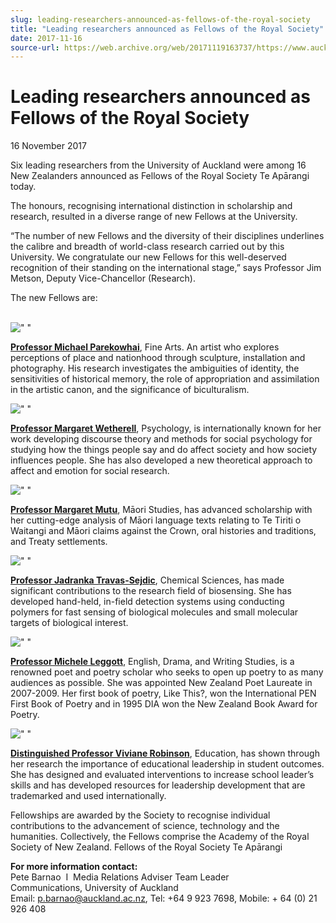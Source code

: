```yaml
---
slug: leading-researchers-announced-as-fellows-of-the-royal-society
title: "Leading researchers announced as Fellows of the Royal Society"
date: 2017-11-16
source-url: https://web.archive.org/web/20171119163737/https://www.auckland.ac.nz/en/about/news-events-and-notices/news/news-2017/11/leading-researchers-announced-as-fellows-of-the-royal-society.html
---
```

Leading researchers announced as Fellows of the Royal Society
=============================================================

16 November 2017

Six leading researchers from the University of Auckland were among 16 New Zealanders announced as Fellows of the Royal Society Te Apārangi today.

The honours, recognising international distinction in scholarship and research, resulted in a diverse range of new Fellows at the University.

“The number of new Fellows and the diversity of their disciplines underlines the calibre and breadth of world-class research carried out by this University. We congratulate our new Fellows for this well-deserved recognition of their standing on the international stage,” says Professor Jim Metson, Deputy Vice-Chancellor (Research).

The new Fellows are:  
 

![" "](https://www.auckland.ac.nz/en/about/news-events-and-notices/news/news-2017/11/leading-researchers-announced-as-fellows-of-the-royal-society/_jcr_content/par/textimage/image.img.jpg/1510781312416.jpg "Parekowhai's 'The Horn of Africa'")

**[Professor Michael Parekowhai](https://unidirectory.auckland.ac.nz/people/profile/m-parekowhai)**, Fine Arts. An artist who explores perceptions of place and nationhood through sculpture, installation and photography. His research investigates the ambiguities of identity, the sensitivities of historical memory, the role of appropriation and assimilation in the artistic canon, and the significance of biculturalism.

![" "](https://www.auckland.ac.nz/en/about/news-events-and-notices/news/news-2017/11/leading-researchers-announced-as-fellows-of-the-royal-society/_jcr_content/par/textimage_0/image.img.jpg/1510777976091.jpg "Professor Margaret Wetherell")

**[Professor Margaret Wetherell](https://unidirectory.auckland.ac.nz/people/profile/m-wetherell)**, Psychology, is internationally known for her work developing discourse theory and methods for social psychology for studying how the things people say and do affect society and how society influences people. She has also developed a new theoretical approach to affect and emotion for social research.

![" "](https://www.auckland.ac.nz/en/about/news-events-and-notices/news/news-2017/11/leading-researchers-announced-as-fellows-of-the-royal-society/_jcr_content/par/textimage_1/image.img.jpg/1510777959833.jpg "Professor Margaret Mutu")

**[Professor Margaret Mutu](https://unidirectory.auckland.ac.nz/people/profile/m-mutu)**, Māori Studies, has advanced scholarship with her cutting-edge analysis of Māori language texts relating to Te Tiriti o Waitangi and Māori claims against the Crown, oral histories and traditions, and Treaty settlements.

![" "](https://www.auckland.ac.nz/en/about/news-events-and-notices/news/news-2017/11/leading-researchers-announced-as-fellows-of-the-royal-society/_jcr_content/par/textimage_2/image.img.jpg/1510777946431.jpg "Professor Jadranka Travas-Sejdic")

**[Professor Jadranka Travas-Sejdic](https://unidirectory.auckland.ac.nz/people/profile/jtra004)**, Chemical Sciences, has made significant contributions to the research field of biosensing. She has developed hand-held, in-field detection systems using conducting polymers for fast sensing of biological molecules and small molecular targets of biological interest.

![" "](https://www.auckland.ac.nz/en/about/news-events-and-notices/news/news-2017/11/leading-researchers-announced-as-fellows-of-the-royal-society/_jcr_content/par/textimage_3/image.img.jpg/1510800290151.jpg "Professor Michele Leggott, Photographer Tim Page")

**[Professor Michele Leggott](https://unidirectory.auckland.ac.nz/people/profile/m-leggott)**, English, Drama, and Writing Studies, is a renowned poet and poetry scholar who seeks to open up poetry to as many audiences as possible. She was appointed New Zealand Poet Laureate in 2007-2009. Her first book of poetry, Like This?, won the International PEN First Book of Poetry and in 1995 DIA won the New Zealand Book Award for Poetry.

![" "](https://www.auckland.ac.nz/en/about/news-events-and-notices/news/news-2017/11/leading-researchers-announced-as-fellows-of-the-royal-society/_jcr_content/par/textimage_4/image.img.jpg/1510800300749.jpg "Distinguished Professor Viviane Robinson")

**[Distinguished Professor Viviane Robinson](https://unidirectory.auckland.ac.nz/people/profile/vmj-robinson)**, Education, has shown through her research the importance of educational leadership in student outcomes. She has designed and evaluated interventions to increase school leader’s skills and has developed resources for leadership development that are trademarked and used internationally.

Fellowships are awarded by the Society to recognise individual contributions to the advancement of science, technology and the humanities. Collectively, the Fellows comprise the Academy of the Royal Society of New Zealand. Fellows of the Royal Society Te Apārangi  
  

**For more information contact:**  
Pete Barnao  I  Media Relations Adviser Team Leader  
Communications, University of Auckland  
Email: [p.barnao@auckland.ac.nz](mailto:p.barnao@auckland.ac.nz), Tel: +64 9 923 7698, Mobile: + 64 (0) 21 926 408